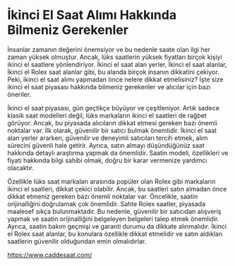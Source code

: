 # İkinci El Saat Alımı Hakkında Bilmeniz Gerekenler
İnsanlar zamanın değerini önemsiyor ve bu nedenle saate olan ilgi her zaman yüksek olmuştur. Ancak, lüks saatlerin yüksek fiyatları birçok kişiyi ikinci el saatlere yönlendiriyor. İkinci el saat alan yerler, İkinci el saat alanlar, İkinci el Rolex saat alanlar gibi, bu alanda birçok insanın dikkatini çekiyor. Peki, ikinci el saat alımı yapmadan önce nelere dikkat etmelisiniz? İşte size ikinci el saat piyasası hakkında bilmeniz gerekenler ve alıcılar için bazı öneriler.

İkinci el saat piyasası, gün geçtikçe büyüyor ve çeşitleniyor. Artık sadece klasik saat modelleri değil, lüks markaların ikinci el saatleri de rağbet görüyor. Ancak, bu piyasada alıcıların dikkat etmesi gereken bazı önemli noktalar var. İlk olarak, güvenilir bir satıcı bulmak önemlidir. İkinci el saat alan yerler ararken, güvenilir ve deneyimli satıcıları tercih etmek, alım sürecini güvenli hale getirir. Ayrıca, satın almayı düşündüğünüz saat hakkında detaylı araştırma yapmak da önemlidir. Saatin modeli, özellikleri ve fiyatı hakkında bilgi sahibi olmak, doğru bir karar vermenize yardımcı olacaktır.

Özellikle lüks saat markaları arasında popüler olan Rolex gibi markaların ikinci el saatleri, dikkat çekici olabilir. Ancak, bu saatleri satın almadan önce dikkat etmeniz gereken bazı önemli noktalar var. Öncelikle, saatin orijinalliğini doğrulamak çok önemlidir. Sahte Rolex saatler, piyasada maalesef sıkça bulunmaktadır. Bu nedenle, güvenilir bir satıcıdan alışveriş yapmak ve saatin orijinalliğini belgeleyen belgeleri talep etmek önemlidir. Ayrıca, saatin bakım geçmişi ve garanti durumu da dikkate alınmalıdır. İkinci el Rolex saat alanlar, bu konulara özellikle dikkat etmelidir ve satın aldıkları saatlerin güvenilir olduğundan emin olmalıdırlar.

https://www.caddesaat.com/
